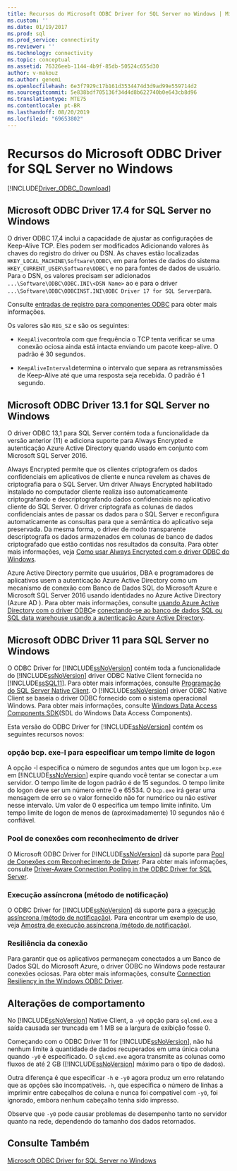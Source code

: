 ```yaml
---
title: Recursos do Microsoft ODBC Driver for SQL Server no Windows | Microsoft Docs
ms.custom: ''
ms.date: 01/19/2017
ms.prod: sql
ms.prod_service: connectivity
ms.reviewer: ''
ms.technology: connectivity
ms.topic: conceptual
ms.assetid: 76326eeb-1144-4b9f-85db-50524c655d30
author: v-makouz
ms.author: genemi
ms.openlocfilehash: 6e3f7929c17b161d3534474d3d9ad99e559714d2
ms.sourcegitcommit: 5e838bdf705136f34d4d8b622740b0e643cb8d96
ms.translationtype: MTE75
ms.contentlocale: pt-BR
ms.lasthandoff: 08/20/2019
ms.locfileid: "69653802"
---
```

# <a name="features-of-the-microsoft-odbc-driver-for-sql-server-on-windows"></a>Recursos do Microsoft ODBC Driver for SQL Server no Windows
[!INCLUDE[Driver_ODBC_Download](../../../includes/driver_odbc_download.md)]

    
## <a name="microsoft-odbc-driver-174-for-sql-server-on-windows"></a>Microsoft ODBC Driver 17.4 for SQL Server no Windows

O driver ODBC 17,4 inclui a capacidade de ajustar as configurações de Keep-Alive TCP. Eles podem ser modificados Adicionando valores às chaves do registro do driver ou DSN. As chaves estão localizadas `HKEY_LOCAL_MACHINE\Software\ODBC\` em para fontes de dados do sistema `HKEY_CURRENT_USER\Software\ODBC\` e no para fontes de dados de usuário. Para o DSN, os valores precisam ser adicionados `...\Software\ODBC\ODBC.INI\<DSN Name>` ao e para o driver `...\Software\ODBC\ODBCINST.INI\ODBC Driver 17 for SQL Server`para.

Consulte [entradas de registro para componentes ODBC](../../../odbc/reference/install/registry-entries-for-odbc-components.md) para obter mais informações.

Os valores são `REG_SZ` e são os seguintes:

- `KeepAlive`controla com que frequência o TCP tenta verificar se uma conexão ociosa ainda está intacta enviando um pacote keep-alive. O padrão é 30 segundos.

- `KeepAliveInterval`determina o intervalo que separa as retransmissões de Keep-Alive até que uma resposta seja recebida. O padrão é 1 segundo.



## <a name="microsoft-odbc-driver-131-for-sql-server-on-windows"></a>Microsoft ODBC Driver 13.1 for SQL Server no Windows

O driver ODBC 13,1 para SQL Server contém toda a funcionalidade da versão anterior (11) e adiciona suporte para Always Encrypted e autenticação Azure Active Directory quando usado em conjunto com Microsoft SQL Server 2016.  
  
Always Encrypted permite que os clientes criptografem os dados confidenciais em aplicativos de cliente e nunca revelem as chaves de criptografia para o SQL Server. Um driver Always Encrypted habilitado instalado no computador cliente realiza isso automaticamente criptografando e descriptografando dados confidenciais no aplicativo cliente do SQL Server. O driver criptografa as colunas de dados confidenciais antes de passar os dados para o SQL Server e reconfigura automaticamente as consultas para que a semântica do aplicativo seja preservada. Da mesma forma, o driver de modo transparente descriptografa os dados armazenados em colunas de banco de dados criptografado que estão contidas nos resultados da consulta. Para obter mais informações, veja [Como usar Always Encrypted com o driver ODBC do Windows](../../../connect/odbc/using-always-encrypted-with-the-odbc-driver.md).
 
Azure Active Directory permite que usuários, DBA e programadores de aplicativos usem a autenticação Azure Active Directory como um mecanismo de conexão com Banco de Dados SQL do Microsoft Azure e Microsoft SQL Server 2016 usando identidades no Azure Active Directory (Azure AD ). Para obter mais informações, consulte [usando Azure Active Directory com o driver ODBC](../../../connect/odbc/using-azure-active-directory.md)e [conectando-se ao banco de dados SQL ou SQL data warehouse usando a autenticação Azure Active Directory](https://azure.microsoft.com/documentation/articles/sql-database-aad-authentication/).   
  
## <a name="microsoft-odbc-driver-11-for-sql-server-on-windows"></a>Microsoft ODBC Driver 11 para SQL Server no Windows  

O ODBC Driver for [!INCLUDE[ssNoVersion](../../../includes/ssnoversion-md.md)] contém toda a funcionalidade do [!INCLUDE[ssNoVersion](../../../includes/ssnoversion-md.md)] driver ODBC Native Client fornecida no [!INCLUDE[ssSQL11](../../../includes/sssql11-md.md)]. Para obter mais informações, consulte [Programação do SQL Server Native Client](../../../relational-databases/native-client/sql-server-native-client-programming.md). O [!INCLUDE[ssNoVersion](../../../includes/ssnoversion-md.md)] driver ODBC Native Client se baseia o driver ODBC fornecido com o sistema operacional Windows. Para obter mais informações, consulte [Windows Data Access Components SDK](https://msdn.microsoft.com/library/aa968814(VS.85).aspx)(SDL do Windows Data Access Components).  
  
Esta versão do ODBC Driver for [!INCLUDE[ssNoVersion](../../../includes/ssnoversion-md.md)] contém os seguintes recursos novos:  
  
### <a name="bcpexe--l-option-for-specifying-a-login-timeout"></a>opção bcp. exe-l para especificar um tempo limite de logon
 
A opção -l especifica o número de segundos antes que um logon `bcp.exe` em [!INCLUDE[ssNoVersion](../../../includes/ssnoversion-md.md)] expire quando você tentar se conectar a um servidor. O tempo limite de logon padrão é de 15 segundos. O tempo limite do logon deve ser um número entre 0 e 65534. O `bcp.exe` irá gerar uma mensagem de erro se o valor fornecido não for numérico ou não estiver nesse intervalo. Um valor de 0 especifica um tempo limite infinito. Um tempo limite de logon de menos de (aproximadamente) 10 segundos não é confiável.  
  
### <a name="driver-aware-connection-pooling"></a>Pool de conexões com reconhecimento de driver  
O Microsoft ODBC Driver for [!INCLUDE[ssNoVersion](../../../includes/ssnoversion-md.md)] dá suporte para [Pool de Conexões com Reconhecimento de Driver](https://msdn.microsoft.com/library/hh405031(VS.85).aspx). Para obter mais informações, consulte [Driver-Aware Connection Pooling in the ODBC Driver for SQL Server](../../../connect/odbc/windows/driver-aware-connection-pooling-in-the-odbc-driver-for-sql-server.md).  
  
### <a name="asynchronous-execution-notification-method"></a>Execução assíncrona (método de notificação)  
O ODBC Driver for [!INCLUDE[ssNoVersion](../../../includes/ssnoversion-md.md)] dá suporte para a [execução assíncrona (método de notificação)](https://msdn.microsoft.com/library/hh405038(VS.85).aspx). Para encontrar um exemplo de uso, veja [Amostra de execução assíncrona &#40;método de notificação&#41;](../../../connect/odbc/windows/asynchronous-execution-notification-method-sample.md).  
  
### <a name="connection-resiliency"></a>Resiliência da conexão
Para garantir que os aplicativos permaneçam conectados a um Banco de Dados SQL do Microsoft Azure, o driver ODBC no Windows pode restaurar conexões ociosas. Para obter mais informações, consulte [Connection Resiliency in the Windows ODBC Driver](../../../connect/odbc/windows/connection-resiliency-in-the-windows-odbc-driver.md).  
  
## <a name="behavior-changes"></a>Alterações de comportamento

No [!INCLUDE[ssNoVersion](../../../includes/ssnoversion-md.md)] Native Client, a `-y0` opção para `sqlcmd.exe` a saída causada ser truncada em 1 MB se a largura de exibição fosse 0.
  
Começando com o ODBC Driver 11 for [!INCLUDE[ssNoVersion](../../../includes/ssnoversion-md.md)], não há nenhum limite à quantidade de dados recuperados em uma única coluna quando `-y0` é especificado. O `sqlcmd.exe` agora transmite as colunas como fluxos de até 2 GB ([!INCLUDE[ssNoVersion](../../../includes/ssnoversion-md.md)] máximo para o tipo de dados).  
  
Outra diferença é que especificar `-h` e `-y0` agora produz um erro relatando que as opções são incompatíveis. `-h`, que especifica o número de linhas a imprimir entre cabeçalhos de coluna e nunca foi compatível com `-y0`, foi ignorado, embora nenhum cabeçalho tenha sido impresso.
  
Observe que `-y0` pode causar problemas de desempenho tanto no servidor quanto na rede, dependendo do tamanho dos dados retornados.

## <a name="see-also"></a>Consulte Também  
[Microsoft ODBC Driver for SQL Server no Windows](../../../connect/odbc/windows/microsoft-odbc-driver-for-sql-server-on-windows.md)  
